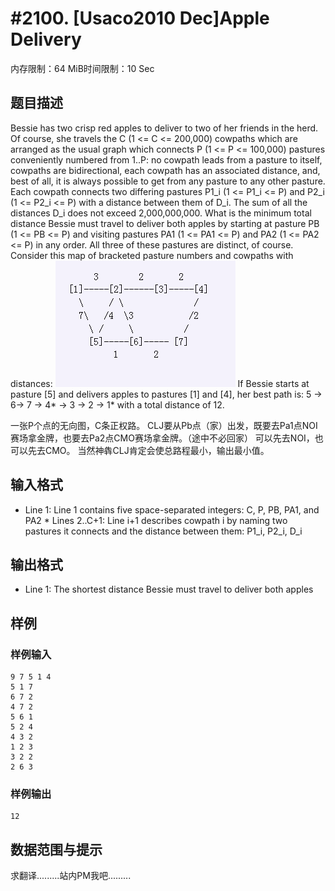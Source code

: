 # #2100. [Usaco2010 Dec]Apple Delivery

内存限制：64 MiB时间限制：10 Sec

## 题目描述

Bessie has two crisp red apples to deliver to two of her friends in the herd. Of course, she travels the C (1 <= C <= 200,000) cowpaths which are arranged as the usual graph which connects P (1 <= P <= 100,000) pastures conveniently numbered from 1..P: no cowpath leads from a pasture to itself, cowpaths are bidirectional, each cowpath has an associated distance, and, best of all, it is always possible to get from any pasture to any other pasture. Each cowpath connects two differing pastures P1_i (1 <= P1_i <= P) and P2_i (1 <= P2_i <= P) with a distance between them of D_i. The sum of all the distances D_i does not exceed 2,000,000,000. What is the minimum total distance Bessie must travel to deliver both apples by starting at pasture PB (1 <= PB <= P) and visiting pastures PA1 (1 <= PA1 <= P) and PA2 (1 <= PA2 <= P) in any order. All three of these pastures are distinct, of course. Consider this map of bracketed pasture numbers and cowpaths with distances: ![](images/2100.jpg) If Bessie starts at pasture [5] and delivers apples to pastures [1] and [4], her best path is: 5 -> 6-> 7 -> 4* -> 3 -> 2 -> 1* with a total distance of 12.

一张P个点的无向图，C条正权路。
CLJ要从Pb点（家）出发，既要去Pa1点NOI赛场拿金牌，也要去Pa2点CMO赛场拿金牌。（途中不必回家）
可以先去NOI，也可以先去CMO。
当然神犇CLJ肯定会使总路程最小，输出最小值。

## 输入格式

* Line 1: Line 1 contains five space-separated integers: C, P, PB, PA1, and PA2 * Lines 2..C+1: Line i+1 describes cowpath i by naming two pastures it connects and the distance between them: P1_i, P2_i, D_i

## 输出格式

* Line 1: The shortest distance Bessie must travel to deliver both apples

## 样例

### 样例输入

    
    9 7 5 1 4
    5 1 7
    6 7 2
    4 7 2
    5 6 1
    5 2 4
    4 3 2
    1 2 3
    3 2 2
    2 6 3
    
    
    
    
    

### 样例输出

    
    12
    
    

## 数据范围与提示

求翻译.........站内PM我吧.........
